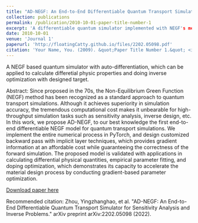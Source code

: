 ```yaml
---
title: "AD-NEGF: An End-to-End Differentiable Quantum Transport Simulator for Sensitivity Analysis and Inverse Problems"
collection: publications
permalink: /publication/2010-10-01-paper-title-number-1
excerpt: 'A differentiable quantum simulator implemented with NEGF's method.'
date: 2010-10-01
venue: 'Journal 1'
paperurl: 'http://floatingCatty.github.io/files/2202.05098.pdf'
citation: 'Your Name, You. (2009). &quot;Paper Title Number 1.&quot; <i>Journal 1</i>. 1(1).'
---
```

A NEGF based quantum simulator with auto-differentiation, which can be applied to calculate differetial physic properties and doing inverse optimization with designed target.

Abstract: Since proposed in the 70s, the Non-Equilibrium Green Function (NEGF) method has been recognized as a standard approach to quantum transport simulations. Although it achieves superiority in simulation accuracy, the tremendous computational cost makes it unbearable for high-throughput simulation tasks such as sensitivity analysis, inverse design, etc. In this work, we propose AD-NEGF, to our best knowledge the first end-to-end differentiable NEGF model for quantum transport simulations. We implement the entire numerical process in PyTorch, and design customized backward pass with implicit layer techniques, which provides gradient information at an affordable cost while guaranteeing the correctness of the forward simulation. The proposed model is validated with applications in calculating differential physical quantities, empirical parameter fitting, and doping optimization, which demonstrates its capacity to accelerate the material design process by conducting gradient-based parameter optimization.


[Download paper here](https://arxiv.org/pdf/2202.05098.pdf)

Recommended citation: Zhou, Yingzhanghao, et al. "AD-NEGF: An End-to-End Differentiable Quantum Transport Simulator for Sensitivity Analysis and Inverse Problems." arXiv preprint arXiv:2202.05098 (2022).
